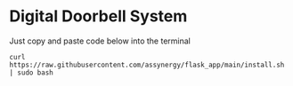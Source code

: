 # Digital Doorbell System
Just copy and paste code below into the terminal
```
curl https://raw.githubusercontent.com/assynergy/flask_app/main/install.sh | sudo bash
```
